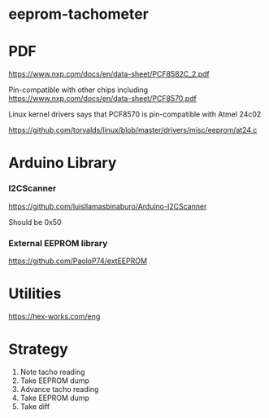 # eeprom-tachometer

# PDF

https://www.nxp.com/docs/en/data-sheet/PCF8582C_2.pdf


Pin-compatible with other chips including https://www.nxp.com/docs/en/data-sheet/PCF8570.pdf

Linux kernel drivers says that PCF8570 is pin-compatible with Atmel 24c02

https://github.com/torvalds/linux/blob/master/drivers/misc/eeprom/at24.c


# Arduino Library

### I2CScanner

https://github.com/luisllamasbinaburo/Arduino-I2CScanner

Should be 0x50

### External EEPROM library 

https://github.com/PaoloP74/extEEPROM



# Utilities

https://hex-works.com/eng

# Strategy

1. Note tacho reading
2. Take EEPROM dump
3. Advance tacho reading
4. Take EEPROM dump
5. Take diff




